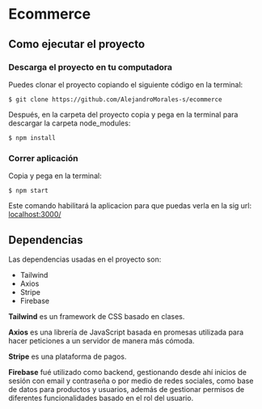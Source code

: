 # Ecommerce

## Como ejecutar el proyecto
### Descarga el proyecto en tu computadora
Puedes clonar el proyecto copiando el siguiente código en la terminal:
```
$ git clone https://github.com/AlejandroMorales-s/ecommerce
```
Después, en la carpeta del proyecto copia y pega en la terminal para descargar la carpeta node_modules: 
```
$ npm install
```
### Correr aplicación
Copia y pega en la terminal: 
```
$ npm start
```
Este comando habilitará la aplicacion para que puedas verla en la sig url: [localhost:3000/](http://localhost:3000/)

## Dependencias
Las dependencias usadas en el proyecto son:

* Tailwind
* Axios
* Stripe
* Firebase

**Tailwind** es un framework de CSS basado en clases.

**Axios** es una librería de JavaScript basada en promesas utilizada para hacer peticiones a un servidor de manera más cómoda.

**Stripe** es una plataforma de pagos.

**Firebase** fué utilizado como backend, gestionando desde ahí inicios de sesión con email y contraseña o por medio de redes sociales, como base de datos para productos y usuarios, además de gestionar permisos de diferentes funcionalidades basado en el rol del usuario.
